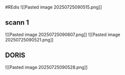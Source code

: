 #REdis
![[Pasted image 20250725090515.png]]

## scann 1

 
![[Pasted image 20250725090607.png]]
![[Pasted image 20250725090521.png]]


## DORIS

![[Pasted image 20250725090528.png]]